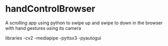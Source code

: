 # handControlBrowser
A scrolling app using python to swipe up and swipe to down in the browser with hand gestures using its camera

libraries
-cv2
-mediapipe
-pyttsx3
-pyautogui
